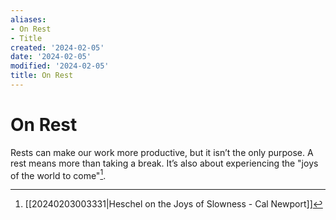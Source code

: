 ```yaml
---
aliases:
- On Rest
- Title
created: '2024-02-05'
date: '2024-02-05'
modified: '2024-02-05'
title: On Rest
---
```


# On Rest

Rests can make our work more productive, but it isn’t the only purpose. A rest means more than taking a break. It’s also about experiencing the "joys of the world to come"[^1].

[^1]: [[20240203003331|Heschel on the Joys of Slowness - Cal Newport]]